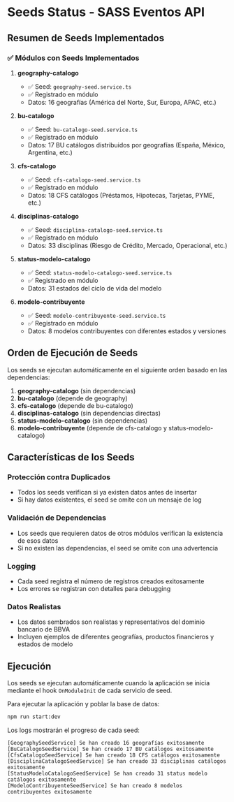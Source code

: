 # Seeds Status - SASS Eventos API

## Resumen de Seeds Implementados

### ✅ Módulos con Seeds Implementados

1. **geography-catalogo** 
   - ✅ Seed: `geography-seed.service.ts`
   - ✅ Registrado en módulo
   - Datos: 16 geografías (América del Norte, Sur, Europa, APAC, etc.)

2. **bu-catalogo** 
   - ✅ Seed: `bu-catalogo-seed.service.ts`
   - ✅ Registrado en módulo
   - Datos: 17 BU catálogos distribuidos por geografías (España, México, Argentina, etc.)

3. **cfs-catalogo** 
   - ✅ Seed: `cfs-catalogo-seed.service.ts`
   - ✅ Registrado en módulo
   - Datos: 18 CFS catálogos (Préstamos, Hipotecas, Tarjetas, PYME, etc.)

4. **disciplinas-catalogo** 
   - ✅ Seed: `disciplina-catalogo-seed.service.ts`
   - ✅ Registrado en módulo
   - Datos: 33 disciplinas (Riesgo de Crédito, Mercado, Operacional, etc.)

5. **status-modelo-catalogo** 
   - ✅ Seed: `status-modelo-catalogo-seed.service.ts`
   - ✅ Registrado en módulo
   - Datos: 31 estados del ciclo de vida del modelo

6. **modelo-contribuyente** 
   - ✅ Seed: `modelo-contribuyente-seed.service.ts`
   - ✅ Registrado en módulo
   - Datos: 8 modelos contribuyentes con diferentes estados y versiones

## Orden de Ejecución de Seeds

Los seeds se ejecutan automáticamente en el siguiente orden basado en las dependencias:

1. **geography-catalogo** (sin dependencias)
2. **bu-catalogo** (depende de geography)
3. **cfs-catalogo** (depende de bu-catalogo)
4. **disciplinas-catalogo** (sin dependencias directas)
5. **status-modelo-catalogo** (sin dependencias)
6. **modelo-contribuyente** (depende de cfs-catalogo y status-modelo-catalogo)

## Características de los Seeds

### Protección contra Duplicados
- Todos los seeds verifican si ya existen datos antes de insertar
- Si hay datos existentes, el seed se omite con un mensaje de log

### Validación de Dependencias
- Los seeds que requieren datos de otros módulos verifican la existencia de esos datos
- Si no existen las dependencias, el seed se omite con una advertencia

### Logging
- Cada seed registra el número de registros creados exitosamente
- Los errores se registran con detalles para debugging

### Datos Realistas
- Los datos sembrados son realistas y representativos del dominio bancario de BBVA
- Incluyen ejemplos de diferentes geografías, productos financieros y estados de modelo

## Ejecución

Los seeds se ejecutan automáticamente cuando la aplicación se inicia mediante el hook `OnModuleInit` de cada servicio de seed.

Para ejecutar la aplicación y poblar la base de datos:

```bash
npm run start:dev
```

Los logs mostrarán el progreso de cada seed:
```
[GeographySeedService] Se han creado 16 geografías exitosamente
[BuCatalogoSeedService] Se han creado 17 BU catálogos exitosamente
[CfsCatalogoSeedService] Se han creado 18 CFS catálogos exitosamente
[DisciplinaCatalogoSeedService] Se han creado 33 disciplinas catálogos exitosamente
[StatusModeloCatalogoSeedService] Se han creado 31 status modelo catálogos exitosamente
[ModeloContribuyenteSeedService] Se han creado 8 modelos contribuyentes exitosamente
```
